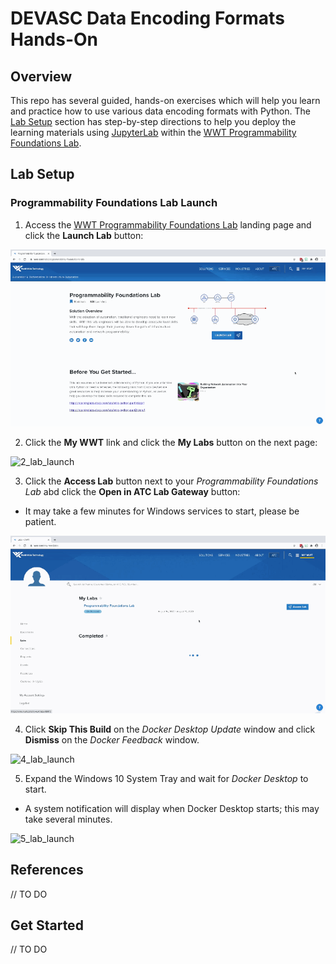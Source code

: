 # DEVASC Data Encoding Formats Hands-On

## Overview

This repo has several guided, hands-on exercises which will help you learn and practice how to use various data encoding formats with Python.  The [Lab Setup]() section has step-by-step directions to help you deploy the learning materials using [JupyterLab](https://jupyterlab.readthedocs.io/en/stable/getting_started/overview.html) within the [WWT Programmability Foundations Lab](https://www.wwt.com/lab/programmability-foundations-lab).



## Lab Setup

### Programmability Foundations Lab Launch

1. Access the [WWT Programmability Foundations Lab](https://www.wwt.com/lab/programmability-foundations-lab) landing page and click the **Launch Lab** button:

![1_lab_launch](_images/1_lab_launch.gif)



2. Click the **My WWT** link and click the **My Labs** button on the next page:

![2_lab_launch](_images/2_lab_launch.gif)



3. Click the **Access Lab** button next to your *Programmability Foundations Lab* abd click the **Open in ATC Lab Gateway** button:

- It may take a few minutes for Windows services to start, please be patient.

![3_lab_launch](_images/3_lab_launch.gif)



4. Click **Skip This Build** on the *Docker Desktop Update* window and click **Dismiss** on the *Docker Feedback* window.

![4_lab_launch](_images/4_lab_launch.gif)



5. Expand the Windows 10 System Tray and wait for *Docker Desktop* to start.

- A system notification will display when Docker Desktop starts; this may take several minutes.

![5_lab_launch](_images/5_lab_launch.gif)





## References

// TO DO



## Get Started

// TO DO
